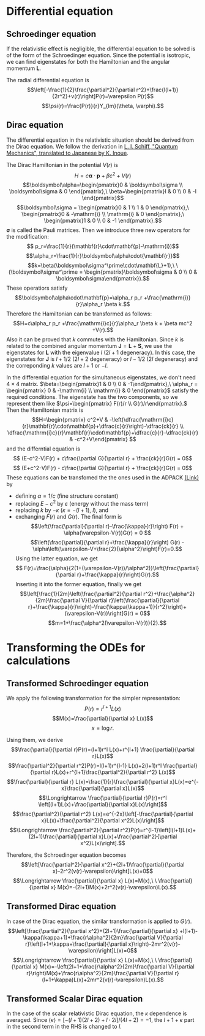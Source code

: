 # Differential equation 

## Schroedinger equation
If the relativistic effect is negligible, the differential equation to be solved is of the form of the Schroedinger equation.
Since the potential is isotropic, we can find eigenstates for both the Hamiltonian and the angular momentum $\mathbf{L}$.

The radial differential equation is 
$$\left[-\frac{1}{2}\frac{\partial^2}{\partial r^2}+\frac{l(l+1)}{2r^2}+v(r)\right]P(r)=\varepsilon P(r)$$
$$\psi(r)=\frac{P(r)}{r}Y_{lm}(\theta, \varphi).$$

## Dirac equation
The differential equation in the relativistic situation should be derived from the Dirac equation.
We follow the derivation in [L. I. Schiff, "Quantum Mechanics", translated to Japanese by K. Inoue](http://www.yoshiokasyoten.sakura.ne.jp/phys/ISBN4-8427-0158-7.html).

The Dirac Hamiltonian in the potential $V(r)$ is 
$$H=c\boldsymbol\alpha\cdot\mathbf{p}+\beta c^2+V(r)$$
$$\boldsymbol\alpha=\begin{pmatrix}0 & \boldsymbol\sigma \\ \boldsymbol\sigma & 0 \end{pmatrix},\ \beta=\begin{pmatrix}I & 0 \\ 0 & -I \end{pmatrix}$$
$$\boldsymbol\sigma = \begin{pmatrix}0 & 1 \\ 1 & 0 \end{pmatrix},\ \begin{pmatrix}0 & -\mathrm{i} \\ \mathrm{i} & 0 \end{pmatrix},\ \begin{pmatrix}1 & 0 \\ 0 & -1 \end{pmatrix}.$$
$\boldsymbol\sigma$ is called the Pauli matrices.
Then we introduce three new operators for the modification:
$$ p_r=\frac{1}{r}(\mathbf{r}\cdot\mathbf{p}-\mathrm{i})$$
$$\alpha_r=\frac{1}{r}\boldsymbol\alpha\cdot{\mathbf{r}}$$
$$k=\beta(\boldsymbol\sigma^\prime\cdot\mathbf{L}+1),\ \ (\boldsymbol\sigma^\prime = \begin{pmatrix}\boldsymbol\sigma & 0 \\ 0 & \boldsymbol\sigma\end{pmatrix}).$$
These operatiors satisfy
$$\boldsymbol\alpha\cdot\mathbf{p}=\alpha_r p_r +\frac{\mathrm{i}}{r}\alpha_r \beta k.$$
Therefore the Hamiltonian can be transformed as follows:
$$H=c\alpha_r p_r +\frac{\mathrm{i}c}{r}\alpha_r \beta k + \beta mc^2 +V(r).$$
Also it can be proved that $k$ commutes with the Hamiltonian.
Since $k$ is related to the combined angular momentum $\mathbf{J}=\mathbf{L}+\mathbf{S}$, we use the eigenstates for $\mathbf{L}$ with the eigenvalue $l$ ($2l+1$ degeneracy).
In this case, the eigenstates for $\mathbf{J}$ is $l+1/2$ ($2l+2$ degeneracy) or $l-1/2$ ($2l$ degeneracy) and the correponding $k$ values are $l+1$ or $-l$.

In the differential equation for the simultaneous eigenstates, we don't need $4\times4$ matrix.
$\beta=\begin{pmatrix}1 & 0 \\ 0 & -1\end{pmatrix},\ \alpha_r = \begin{pmatrix} 0 & -\mathrm{i} \\ \mathrm{i} & 0 \end{pmatrix}$ satisfy the required conditions.
The eigenstate has the two components, so we represent them like $\psi=\begin{pmatrix} F(r)/r \\ G(r)/r\end{pmatrix}.$
Then the Hamiltonian matrix is 
$$H=\begin{pmatrix} c^2+V & -\left(\dfrac{\mathrm{i}c}{r}\mathbf{r}\cdot\mathbf{p}+\dfrac{c}{r}\right)-\dfrac{ck}{r} \\ \dfrac{\mathrm{i}c}{r}\mathbf{r}\cdot\mathbf{p}+\dfrac{c}{r}-\dfrac{ck}{r} & -c^2+V\end{pmatrix} $$
and the differntial equation is 
$$ (E-c^2-V)F(r) + c\frac{\partial G}{\partial r} + \frac{ck}{r}G(r) = 0$$
$$ (E+c^2-V)F(r) - c\frac{\partial G}{\partial r} + \frac{ck}{r}G(r) = 0$$
These equations can be transfomed the the ones used in the ADPACK [(Link)](https://t-ozaki.issp.u-tokyo.ac.jp/mpcoms2021_lectures/Atomic_DFT-implementation.pdf) by 
- defining $\alpha=1/c$ (fine structure constant)
- replacing $E-c^2$ by $\varepsilon$ (energy without the mass term)
- replacing $k$ by $-\kappa\ (\kappa = -(l+1),\ l)$, and
- exchanging $F(r)$ and $G(r)$.
The final form is
$$\left(\frac{\partial}{\partial r}-\frac{\kappa}{r}\right) F(r) + \alpha(\varepsilon-V(r))G(r) = 0 $$
$$\left(\frac{\partial}{\partial r}+\frac{\kappa}{r}\right) G(r) -\alpha\left(\varepsilon-V+\frac{2}{\alpha^2}\right)F(r)=0.$$
Using the latter equation, we get
$$ F(r)=\frac{\alpha}{2(1+(\varepsilon-V(r))/\alpha^2)}\left(\frac{\partial}{\partial r}+\frac{\kappa}{r}\right)G(r).$$
Inserting it into the former equation, finally we get
$$\left[\frac{1}{2m}\left(\frac{\partial^2}{\partial r^2}+\frac{\alpha^2}{2m}\frac{\partial V}{\partial r}\left(\frac{\partial}{\partial r}+\frac{\kappa}{r}\right)-\frac{\kappa(\kappa+1)}{r^2}\right)+(\varepsilon-V(r))\right]G(r) = 0$$
$$m=1+\frac{\alpha^2(\varepsilon-V(r))}{2}.$$

# Transforming the ODEs for calculations
## Transformed Schroedinger equation

We apply the following transformation for the simpler representation:
$$P(r)=r^{l+1} L(x)$$
$$M(x)=\frac{\partial}{\partial x} L(x)$$
$$x=\log r.$$

Using them, we derive
$$\frac{\partial}{\partial r}P(r)=(l+1)r^l L(x)+r^{l+1} \frac{\partial}{\partial r}L(x)$$
$$\frac{\partial^2}{\partial r^2}P(r)=l(l+1)r^{l-1} L(x)+2(l+1)r^l \frac{\partial}{\partial r}L(x)+r^{l+1}\frac{\partial^2}{\partial r^2} L(x)$$
$$\frac{\partial}{\partial r} L(x)=\frac{1}{r}\frac{\partial}{\partial x}L(x)=e^{-x}\frac{\partial}{\partial x}L(x)$$
$$\Longrightarrow \frac{\partial}{\partial r}P(r)=r^l \left[(l+1)L(x)+\frac{\partial}{\partial x}L(x)\right]$$
$$\frac{\partial^2}{\partial r^2} L(x)=e^{-2x}\left[-\frac{\partial}{\partial x}L(x)+\frac{\partial^2}{\partial x^2}L(x)\right]$$
$$\Longrightarrow \frac{\partial^2}{\partial r^2}P(r)=r^{l-1}\left[l(l+1)L(x)+(2l+1)\frac{\partial}{\partial x}L(x)+\frac{\partial^2}{\partial x^2}L(x)\right].$$

Therefore, the Schroedinger equation becomes
$$\left[\frac{\partial^2}{\partial x^2}+(2l+1)\frac{\partial}{\partial x}-2r^2(v(r)-\varepsilon)\right]L(x)=0$$
$$\Longrightarrow \frac{\partial}{\partial x} L(x)=M(x),\ \ 
\frac{\partial}{\partial x} M(x)=-(2l+1)M(x)+2r^2(v(r)-\varepsilon)L(x).$$

## Transformed Dirac equation
In case of the Dirac equation, the similar transformation is applied to $G(r)$.
$$\left[\frac{\partial^2}{\partial x^2}+(2l+1)\frac{\partial}{\partial x} +l(l+1)-\kappa(\kappa+1)+\frac{r\alpha^2}{2m}\frac{\partial V}{\partial r}\left(l+1+\kappa+\frac{\partial}{\partial x}\right)-2mr^2(v(r)-\varepsilon)\right]L(x)=0$$
$$\Longrightarrow \frac{\partial}{\partial x} L(x)=M(x),\ \ 
\frac{\partial}{\partial x} M(x)=-\left(2l+1+\frac{r\alpha^2}{2m}\frac{\partial V}{\partial r}\right)M(x)+\frac{r\alpha^2}{2m}\frac{\partial V}{\partial r}(l+1+\kappa)L(x)+2mr^2(v(r)-\varepsilon)L(x).$$

## Transformed Scalar Dirac equation
In the case of the scalar relativistic Dirac equation, the $\kappa$ dependence is averaged.
Since $\langle\kappa\rangle=[-(l+1)(2l+2)+l\cdot 2l]/(4l+2)=-1$, the $l+1+\kappa$ part in the second term in the RHS is changed to $l$.